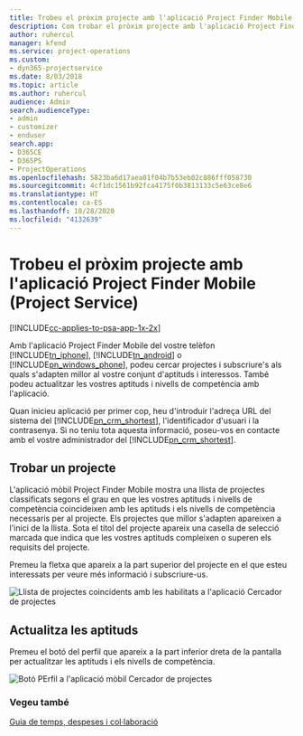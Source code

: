 ```yaml
---
title: Trobeu el pròxim projecte amb l'aplicació Project Finder Mobile
description: Com trobar el pròxim projecte amb l'aplicació Project Finder Mobile per al Project Service
author: ruhercul
manager: kfend
ms.service: project-operations
ms.custom:
- dyn365-projectservice
ms.date: 8/03/2018
ms.topic: article
ms.author: ruhercul
audience: Admin
search.audienceType:
- admin
- customizer
- enduser
search.app:
- D365CE
- D365PS
- ProjectOperations
ms.openlocfilehash: 5823ba6d17aea01f04b7b53eb02c886fff058730
ms.sourcegitcommit: 4cf1dc1561b92fca4175f0b3813133c5e63ce8e6
ms.translationtype: HT
ms.contentlocale: ca-ES
ms.lasthandoff: 10/28/2020
ms.locfileid: "4132639"
---
```

# <a name="find-your-next-project-with-the-project-finder-mobile-app-project-service"></a>Trobeu el pròxim projecte amb l'aplicació Project Finder Mobile (Project Service)

[!INCLUDE[cc-applies-to-psa-app-1x-2x](../includes/cc-applies-to-psa-app-1x-2x.md)]

Amb l'aplicació Project Finder Mobile del vostre telèfon [!INCLUDE[tn_iphone](../includes/tn-iphone.md)], [!INCLUDE[tn_android](../includes/tn-android.md)] o [!INCLUDE[pn_windows_phone](../includes/pn-windows-phone.md)], podeu cercar projectes i subscriure's als quals s'adapten millor al vostre conjunt d'aptituds i interessos. També podeu actualitzar les vostres aptituds i nivells de competència amb l'aplicació.  
  
 Quan inicieu aplicació per primer cop, heu d'introduir l'adreça URL del sistema del [!INCLUDE[pn_crm_shortest](../includes/pn-crm-shortest.md)], l'identificador d'usuari i la contrasenya. Si no teniu tota aquesta informació, poseu-vos en contacte amb el vostre administrador del [!INCLUDE[pn_crm_shortest](../includes/pn-crm-shortest.md)].  
  
## <a name="find-a-project"></a>Trobar un projecte  
 L'aplicació mòbil Project Finder Mobile mostra una llista de projectes classificats segons el grau en que les vostres aptituds i nivells de competència coincideixen amb les aptituds i els nivells de competència necessaris per al projecte. Els projectes que millor s'adapten apareixen a l'inici de la llista. Sota el títol del projecte apareix una casella de selecció marcada que indica que les vostres aptituds compleixen o superen els requisits del projecte.  
  
 Premeu la fletxa que apareix a la part superior del projecte en el que esteu interessats per veure més informació i subscriure-us.  
  
 ![Llista de projectes coincidents amb les habilitats a l'aplicació Cercador de projectes](../psa/media/project-service-project-finder-list.png "Llista de projectes coincidents amb les habilitats a l'aplicació Cercador de projectes")  
  
## <a name="update-your-skills"></a>Actualitza les aptituds  
 Premeu el botó del perfil que apareix a la part inferior dreta de la pantalla per actualitzar les aptituds i els nivells de competència.  
  
 ![Botó PErfil a l'aplicació mòbil Cercador de projectes](../psa/media/project-service-project-finder-profile.png "Botó PErfil a l'aplicació mòbil Cercador de projectes")  
  
### <a name="see-also"></a>Vegeu també  
 [Guia de temps, despeses i col·laboració](../psa/time-expense-collaboration-guide.md)
